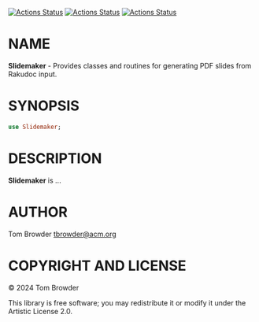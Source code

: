 [![Actions Status](https://github.com/tbrowder/Slidemaker/actions/workflows/linux.yml/badge.svg)](https://github.com/tbrowder/Slidemaker/actions) [![Actions Status](https://github.com/tbrowder/Slidemaker/actions/workflows/macos.yml/badge.svg)](https://github.com/tbrowder/Slidemaker/actions) [![Actions Status](https://github.com/tbrowder/Slidemaker/actions/workflows/windows.yml/badge.svg)](https://github.com/tbrowder/Slidemaker/actions)

NAME
====

**Slidemaker** - Provides classes and routines for generating PDF slides from Rakudoc input.

SYNOPSIS
========

```raku
use Slidemaker;
```

DESCRIPTION
===========

**Slidemaker** is ...

AUTHOR
======

Tom Browder <tbrowder@acm.org>

COPYRIGHT AND LICENSE
=====================

© 2024 Tom Browder

This library is free software; you may redistribute it or modify it under the Artistic License 2.0.

